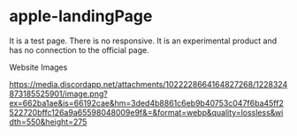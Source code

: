 # apple-landingPage

It is a test page. 
There is no responsive. 
It is an experimental product and has no connection to the official page.

Website Images

https://media.discordapp.net/attachments/1022228664164827268/1228324873185525901/image.png?ex=662ba1ae&is=66192cae&hm=3ded4b8861c6eb9b40753c047f6ba45ff2522720bffc126a9a65598048009e9f&=&format=webp&quality=lossless&width=550&height=275
